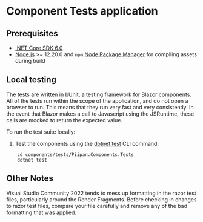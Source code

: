 # Component Tests application

## Prerequisites
- [.NET Core SDK 6.0](https://dotnet.microsoft.com/download)
- [Node.js](https://nodejs.org/en/) >= 12.20.0 and `npm` [Node Package Manager](https://docs.npmjs.com/downloading-and-installing-node-js-and-npm) for compiling assets during build

## Local testing
The tests are written in [bUnit](https://bunit.dev/), a testing framework for Blazor components. All of the tests run within the scope of the application, and do not open a browser to run. This means that they run very fast and very consistently. In the event that Blazor makes a call to Javascript using the JSRuntime, these calls are mocked to return the expected value.

To run the test suite locally:
1. Test the components using the [dotnet test](https://docs.microsoft.com/en-us/dotnet/core/tools/dotnet-test) CLI command:
```
    cd components/tests/Piipan.Components.Tests
    dotnet test
```

## Other Notes
Visual Studio Community 2022 tends to mess up formatting in the razor test files, particularly around the Render Fragments. Before checking in changes to razor test files, compare your file carefully and remove any of the bad formatting that was applied.